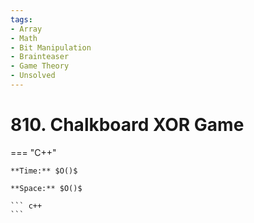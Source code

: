 ```yaml
---
tags:
- Array
- Math
- Bit Manipulation
- Brainteaser
- Game Theory
- Unsolved
---
```



# 810. Chalkboard XOR Game

=== "C++"

    **Time:** $O()$

    **Space:** $O()$

    ``` c++
    ```